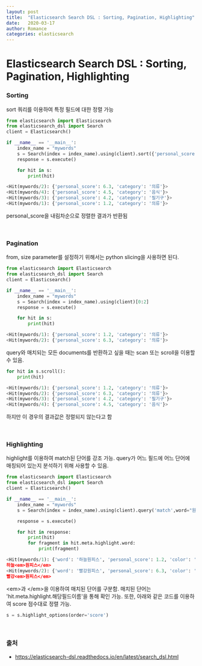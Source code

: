 ```yaml
---
layout: post
title:  "Elasticsearch Search DSL : Sorting, Pagination, Highlighting"
date:   2020-03-17
author: Romance
categories: elasticsearch
---  
```

# Elasticsearch Search DSL : Sorting, Pagination, Highlighting

### Sorting

sort 쿼리를 이용하여 특정 필드에 대한 정렬 가능

```python
from elasticsearch import Elasticsearch
from elasticsearch_dsl import Search
client = Elasticsearch()

if __name__ == '__main__':
    index_name = "mywords"
    s = Search(index = index_name).using(client).sort({'personal_score':{"order":"desc"}})
    response = s.execute()

    for hit in s:
        print(hit)
```

```python
<Hit(mywords/2): {'personal_score': 6.3, 'category': '의류'}>
<Hit(mywords/4): {'personal_score': 4.5, 'category': '음식'}>
<Hit(mywords/3): {'personal_score': 4.2, 'category': '필기구'}>
<Hit(mywords/1): {'personal_score': 1.2, 'category': '의류'}>
```

personal_score을 내림차순으로 정렬한 결과가 반환됨

<br>

### Pagination

from, size parameter를 설정하기 위해서는 python slicing을 사용하면 된다.

```python
from elasticsearch import Elasticsearch
from elasticsearch_dsl import Search
client = Elasticsearch()

if __name__ == '__main__':
    index_name = "mywords"
    s = Search(index = index_name).using(client)[0:2]
    response = s.execute()

    for hit in s:
        print(hit)
```

```python
<Hit(mywords/1): {'personal_score': 1.2, 'category': '의류'}>
<Hit(mywords/2): {'personal_score': 6.3, 'category': '의류'}>
```

query와 매치되는 모든 documents를 반환하고 싶을 때는 scan 또는 scroll을 이용할 수 있음.

```python
for hit in s.scroll():
	print(hit)
```

```python 
<Hit(mywords/1): {'personal_score': 1.2, 'category': '의류'}>
<Hit(mywords/2): {'personal_score': 6.3, 'category': '의류'}>
<Hit(mywords/3): {'personal_score': 4.2, 'category': '필기구'}>
<Hit(mywords/4): {'personal_score': 4.5, 'category': '음식'}>
```

하지만 이 경우의 결과값은 정렬되지 않는다고 함

<br>

### Highlighting

highlight를 이용하여 match된 단어를 강조 가능. query가 어느 필드에 어느 단어에 매칭되어 있는지 분석하기 위해 사용할 수 있음.

```python
from elasticsearch import Elasticsearch
from elasticsearch_dsl import Search
client = Elasticsearch()

if __name__ == '__main__':
    index_name = "mywords"
    s = Search(index = index_name).using(client).query('match',word="원피스").highlight('word',pre_tags='<em>',post_tags='</em>')

    response = s.execute()

    for hit in response:
        print(hit)
        for fragment in hit.meta.highlight.word:
            print(fragment)
```

```python
<Hit(mywords/1): {'word': '하늘원피스', 'personal_score': 1.2, 'color': '빨강', 'cat...}>
하늘<em>원피스</em>
<Hit(mywords/2): {'word': '빨강원피스', 'personal_score': 6.3, 'color': '주황', 'cat...}>
빨강<em>원피스</em>
```

\<em\>과 \</em\>을 이용하여 매치된 단어를 구분함. 매치된 단어는 'hit.meta.highlight.해당필드이름'을 통해 확인 가능. 또한, 아래와 같은 코드를 이용하여 score 점수대로 정렬 가능.

```python
s = s.highlight_options(order='score')
```

<br>


### 출처

- https://elasticsearch-dsl.readthedocs.io/en/latest/search_dsl.html

